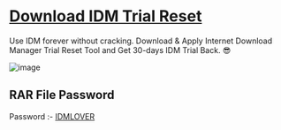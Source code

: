 # [Download IDM Trial Reset](https://www.idmlover.com/2022/01/download-idm-trial-reset.html)
Use IDM forever without cracking. Download & Apply Internet Download Manager Trial Reset Tool and Get 30-days IDM Trial Back. 😎

![image](https://user-images.githubusercontent.com/74916858/200105065-4775c7c0-2911-478c-9d9a-3fb0d31f1517.png)

## RAR File Password
Password :- [IDMLOVER](https://bit.ly/IDMLover?ref=GitReset)
